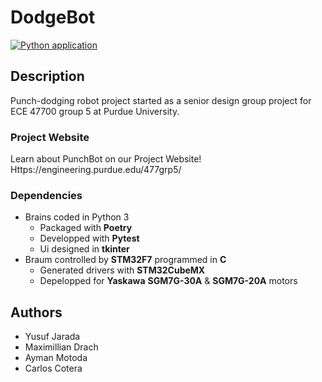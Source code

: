 # DodgeBot

[![Python application](https://github.com/CarlosACJ55/DodgeBot/actions/workflows/python-app.yml/badge.svg)](https://github.com/CarlosACJ55/DodgeBot/actions/workflows/python-app.yml)

## Description

Punch-dodging robot project started as a senior design group project for ECE 47700 group 5 at Purdue University.

### Project Website

Learn about PunchBot on our Project Website!
Https://engineering.purdue.edu/477grp5/

### Dependencies

* Brains coded in Python 3
  - Packaged with **Poetry**
  - Developped with **Pytest**
  - Ui designed in **tkinter**
* Braum controlled by **STM32F7** programmed in **C**
  - Generated drivers with **STM32CubeMX**
  - Depelopped for **Yaskawa** **SGM7G-30A** & **SGM7G-20A** motors

## Authors

* Yusuf Jarada
* Maximillian Drach
* Ayman Motoda
* Carlos Cotera
